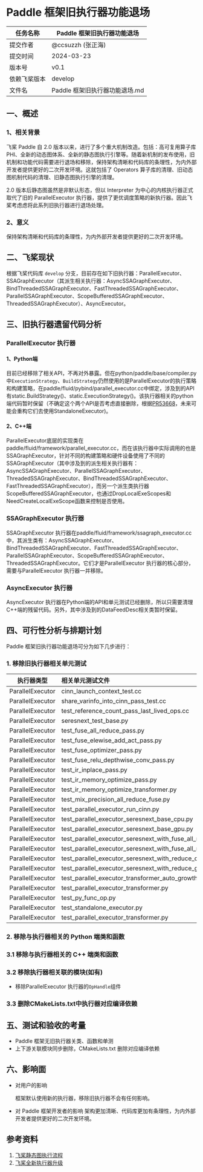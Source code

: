 # Paddle 框架旧执行器功能退场

|任务名称|Paddle 框架旧执行器功能退场|
|------|------|
|提交作者|@ccsuzzh (张正海)|
|提交时间|2024-03-23|
|版本号|v0.1|
|依赖飞桨版本|develop|
|文件名| Paddle 框架旧执行器功能退场.md|

## 一、概述

### 1、相关背景

飞桨 Paddle 自 2.0 版本以来，进行了多个重大机制改造。包括：高可复用算子库 PHI、全新的动态图体系、全新的静态图执行引擎等。随着新机制的发布使用，旧机制和功能代码需要进行退场和移除，保持架构清晰和代码库的条理性，为内外部开发者提供更好的二次开发环境。这就包括了 Operators 算子库的清理、旧动态图机制代码的清理、旧静态图执行引擎的清理。

2.0 版本后静态图虽然是非默认形态，但以 Interpreter 为中心的内核执行器正式取代了旧的 ParallelExecutor 执行器，提供了更优调度策略的新执行器。因此飞桨考虑虑将此系列旧执行器进行退场处理。

### 2、意义

保持架构清晰和代码库的条理性，为内外部开发者提供更好的二次开发环境。


## 二、飞桨现状

根据飞桨代码库 `develop` 分支，目前存在如下旧执行器：ParallelExecutor、SSAGraphExecutor（其派生相关执行器：AsyncSSAGraphExecutor、BindThreadedSSAGraphExecutor、FastThreadedSSAGraphExecutor、ParallelSSAGraphExecutor、ScopeBufferedSSAGraphExecutor、ThreadedSSAGraphExecutor）、AsyncExecutor。

## 三、旧执行器遗留代码分析

### ParallelExecutor 执行器

#### 1、Python端
目前已经移除了相关API，不再对外暴露。但在python/paddle/base/compiler.py中`ExecutionStrategy`、`BuildStrategy`仍然使用的是ParallelExecutor的执行策略和构建策略，在paddle/fluid/pybind/parallel_executor.cc中绑定，涉及到的API 有static.BuildStrategy()、static.ExecutionStrategy()。该执行器相关的python端代码暂时保留（不确定这个两个API是否考虑直接删除，根据[PR53668](https://github.com/PaddlePaddle/Paddle/pull/53668)，未来可能会重构它们去使用StandaloneExecutor)。

#### 2、C++端
ParallelExecutor底层的实现类在paddle/fluid/framework/parallel_executor.cc，而在该执行器中实际调用的也是SSAGraphExecutor，针对不同的构建策略和硬件设备使用了不同的SSAGraphExecutor（其中涉及到的派生相关执行器有：AsyncSSAGraphExecutor、ParallelSSAGraphExecutor、ThreadedSSAGraphExecutor、BindThreadedSSAGraphExecutor、FastThreadedSSAGraphExecutor），而另一个派生类执行器ScopeBufferedSSAGraphExecutor，也通过DropLocalExeScopes和NeedCreateLocalExeScope函数来控制是否使用。


### SSAGraphExecutor 执行器

SSAGraphExecutor 执行器在paddle/fluid/framework/ssagraph_executor.cc中，其派生类有：AsyncSSAGraphExecutor、BindThreadedSSAGraphExecutor、FastThreadedSSAGraphExecutor、ParallelSSAGraphExecutor、ScopeBufferedSSAGraphExecutor、ThreadedSSAGraphExecutor。它们才是ParallelExecutor 执行器的核心部分，需要与ParallelExecutor 执行器一并移除。

### AsyncExecutor 执行器

AsyncExecutor 执行器在Python端的API和单元测试已经删除，所以只需要清理C++端的残留代码。另外，其中涉及到的DataFeedDesc相关类暂时保留。


## 四、可行性分析与排期计划

Paddle 框架旧执行器功能退场可分为如下几步进行：

### 1. 移除旧执行器相关单元测试

执行器类型|相关单元测试文件
:------:|:------
ParallelExecutor|cinn_launch_context_test.cc
ParallelExecutor|share_varinfo_into_cinn_pass_test.cc
ParallelExecutor|test_reference_count_pass_last_lived_ops.cc
ParallelExecutor|seresnext_test_base.py
ParallelExecutor|test_fuse_all_reduce_pass.py
ParallelExecutor|test_fuse_elewise_add_act_pass.py
ParallelExecutor|test_fuse_optimizer_pass.py
ParallelExecutor|test_fuse_relu_depthwise_conv_pass.py
ParallelExecutor|test_ir_inplace_pass.py
ParallelExecutor|test_ir_memory_optimize_pass.py
ParallelExecutor|test_ir_memory_optimize_transformer.py
ParallelExecutor|test_mix_precision_all_reduce_fuse.py
ParallelExecutor|test_parallel_executor_run_cinn.py
ParallelExecutor|test_parallel_executor_seresnext_base_cpu.py
ParallelExecutor|test_parallel_executor_seresnext_base_gpu.py
ParallelExecutor|test_parallel_executor_seresnext_with_fuse_all_reduce_cpu.py
ParallelExecutor|test_parallel_executor_seresnext_with_fuse_all_reduce_gpu.py
ParallelExecutor|test_parallel_executor_seresnext_with_reduce_cpu.py
ParallelExecutor|test_parallel_executor_seresnext_with_reduce_gpu.py
ParallelExecutor|test_parallel_executor_transformer_auto_growth.py
ParallelExecutor|test_parallel_executor_transformer.py
ParallelExecutor|test_py_func_op.py
ParallelExecutor|test_standalone_executor.py
ParallelExecutor|test_parallel_executor_transformer.py

### 2. 移除与执行器相关的 Python 端类和函数

### 3.1 移除与执行器相关的 C++ 端类和函数

### 3.2 移除执行器相关联的模块(如有)

- 移除ParallelExecutor 执行器的`OpHandle`组件

### 3.3 删除CMakeLists.txt中执行器对应编译依赖

## 五、测试和验收的考量

- Paddle 框架无旧执行器关类、函数和单测
- 上下游关联模块同步删除，CMakeLists.txt 删除对应编译依赖

## 六、影响面

- 对用户的影响

  框架默认使用新的执行器，移除旧执行器不会有任何影响。

- 对 Paddle 框架开发者的影响
  架构更加清晰、代码库更加有条理性，为内外部开发者提供更好的二次开发环境。

## 参考资料

1. [飞桨静态图执行流程](https://github.com/PaddlePaddle/community/tree/master/pfcc/paddle-code-reading/static_graph_execution)
2. [飞桨全新执行器升级](https://www.paddlepaddle.org.cn/documentation/docs/zh/release_note_cn.html#jingtaituxinzhixingqiquanmianshangxian)